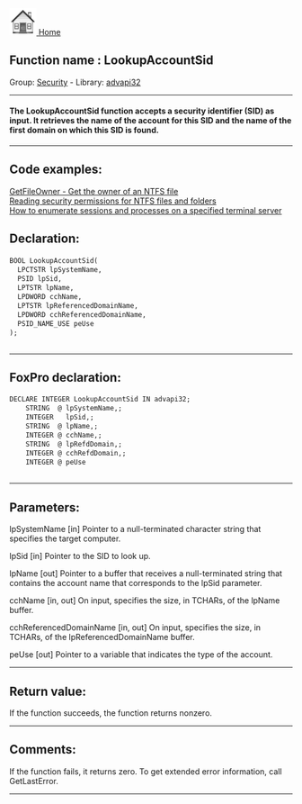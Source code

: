 [<img src="../../images/home.png"> Home ](https://github.com/VFPX/Win32API)  

## Function name : LookupAccountSid
Group: [Security](../../functions_group.md#Security)  -  Library: [advapi32](../../../libraries.md#advapi32)  
***  


#### The LookupAccountSid function accepts a security identifier (SID) as input. It retrieves the name of the account for this SID and the name of the first domain on which this SID is found.
***  


## Code examples:
[GetFileOwner - Get the owner of an NTFS file](../../samples/sample_433.md)  
[Reading security permissions for NTFS files and folders](../../samples/sample_516.md)  
[How to enumerate sessions and processes on a specified terminal server](../../samples/sample_519.md)  

## Declaration:
```foxpro  
BOOL LookupAccountSid(
  LPCTSTR lpSystemName,
  PSID lpSid,
  LPTSTR lpName,
  LPDWORD cchName,
  LPTSTR lpReferencedDomainName,
  LPDWORD cchReferencedDomainName,
  PSID_NAME_USE peUse
);
  
```  
***  


## FoxPro declaration:
```foxpro  
DECLARE INTEGER LookupAccountSid IN advapi32;
	STRING  @ lpSystemName,;
	INTEGER   lpSid,;
	STRING  @ lpName,;
	INTEGER @ cchName,;
	STRING  @ lpRefdDomain,;
	INTEGER @ cchRefdDomain,;
	INTEGER @ peUse
  
```  
***  


## Parameters:
lpSystemName 
[in] Pointer to a null-terminated character string that specifies the target computer.

lpSid 
[in] Pointer to the SID to look up. 

lpName 
[out] Pointer to a buffer that receives a null-terminated string that contains the account name that corresponds to the lpSid parameter.

cchName 
[in, out] On input, specifies the size, in TCHARs, of the lpName buffer.

cchReferencedDomainName 
[in, out] On input, specifies the size, in TCHARs, of the lpReferencedDomainName buffer.

peUse 
[out] Pointer to a variable that indicates the type of the account.  
***  


## Return value:
If the function succeeds, the function returns nonzero.  
***  


## Comments:
If the function fails, it returns zero. To get extended error information, call GetLastError.  
  
***  

